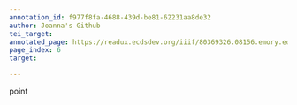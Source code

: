 ```yaml
---
annotation_id: f977f8fa-4688-439d-be81-62231aa8de32
author: Joanna's Github
tei_target: 
annotated_page: https://readux.ecdsdev.org/iiif/80369326.08156.emory.edu/canvas/80369326.08156.emory.edu$7
page_index: 6
target: 

---
```

<p>point</p>